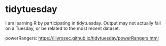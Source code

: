 # tidytuesday
I am learning R by participating in tidytuesday. Output may not actually fall on a Tuesday, or be related to the most recent dataset.

powerRangers:
https://lilyrosec.github.io/tidytuesday/powerRangers.html
